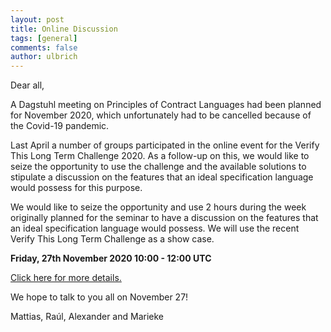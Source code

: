 ```yaml
---
layout: post
title: Online Discussion 
tags: [general]
comments: false
author: ulbrich
---
```



Dear all,

A Dagstuhl meeting on Principles of Contract Languages had been
planned for November 2020, which unfortunately had to be cancelled
because of the Covid-19 pandemic.

Last April a number of groups participated in the online event for the
Verify This Long Term Challenge 2020. As a follow-up on this, we would
like to seize the opportunity to use the challenge and the available
solutions to stipulate a discussion on the features that an ideal
specification language would possess for this purpose.

We would like to seize the opportunity and use 2 hours during the week
originally planned for the seminar to have a discussion on the
features that an ideal specification language would possess. We will
use the recent Verify This Long Term Challenge as a show case.

**Friday, 27th November 2020 10:00 - 12:00 UTC**

[Click here for more details.](https://verifythis.github.io/online-event-nov/)
 
We hope to talk to you all on November 27!

Mattias, Raúl, Alexander and Marieke
